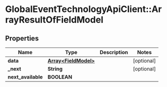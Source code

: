 # GlobalEventTechnologyApiClient::ArrayResultOfFieldModel

## Properties
Name | Type | Description | Notes
------------ | ------------- | ------------- | -------------
**data** | [**Array&lt;FieldModel&gt;**](FieldModel.md) |  | [optional] 
**_next** | **String** |  | [optional] 
**next_available** | **BOOLEAN** |  | 


